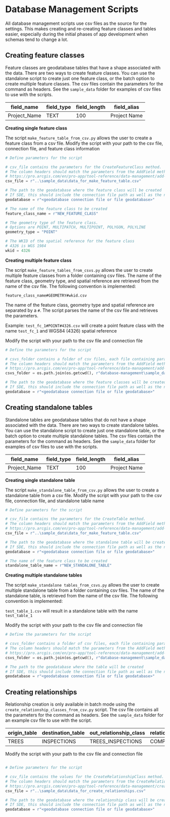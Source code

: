# Database Management Scripts 

All database management scripts use csv files as the source for the settings. This makes creating and re-creating feature classes and tables easier, especially during the initial phases of app development when schemas tend to change a lot. 

## Creating feature classes

Feature classes are geodatabase tables that have a shape associated with the data. There are two ways to create feature classes. You can use the standalone script to create just one feature class, or the batch option to create multiple feature classes. The csv files contain the parameters for the command as headers. See the `sample_data` folder for examples of csv files to use with the scripts. 

field_name | field_type	| field_length | field_alias
--- | --- | --- | ---
Project_Name  |  TEXT    | 100    | Project Name   |

**Creating single feature class**

The script `make_feature_table_from_csv.py` allows the user to create a feature class from a csv file. Modify the script with your path to the csv file, connection file, and feature class information

```python
# Define parameters for the script

# csv_file contains the parameters for the CreateFeatureClass method. 
# The column headers should match the parameters from the AddField method. 
# https://pro.arcgis.com/en/pro-app/tool-reference/data-management/add-field.htm
csv_file = r"..\sample_data\data_for_make_feature_table.csv"

# The path to the geodatabase where the feature class will be created
# If SDE, this should include the connection file path as well as the name of the database
geodatabase = r"<geodatabase connection file or file geodatabase>"

# The name of the feature class to be created 
feature_class_name = r"NEW_FEATURE_CLASS"

# The geometry type of the feature class. 
# Options are POINT, MULTIPATCH, MULTIPOINT, POLYGON, POLYLINE 
geometry_type = "POINT"

# The WKID of the spatial reference for the feature class
# 4326 is WGS 1984
wkid = 4326
```

**Creating multiple feature class**

The script `make_feature_tables_from_csvs.py` allows the user to create multiple feature classes from a folder containing csv files. The name of the feature class, geometry type, and spatial reference are retrieved from the name of the csv file. The following convention is implemented:

`feature_class_name#GEOMETRY#wkid.csv`

The name of the feature class, geometry type and spatial reference are separated by a `#`. The script parses the name of the csv file and retrieves the parameters. 

Example: `test_fc_1#POINT#4326.csv` will create a point feature class with the name `test_fc_1` and WGS84 (4326) spatial reference

Modify the script with your path to the csv file and connection file

```python
# Define the parameters for the script

# csvs_folder contains a folder of csv files, each file containing parameters for the CreateFeatureClass method
# The column headers should match the parameters from the AddField method. 
# https://pro.arcgis.com/en/pro-app/tool-reference/data-management/add-field.htm
csvs_folder = os.path.join(os.getcwd(), r"database-management\sample_data\batch\make_feature_tables")

# The path to the geodatabase where the feature classes will be created
# If SDE, this should include the connection file path as well as the name of the database
geodatabase = r"<geodatabase connection file or file geodatabase>"
```

## Creating standalone tables

Standalone tables are geodatabase tables that do not have a shape associated with the data. There are two ways to create standalone tables. You can use the standalone script to create just one standalone table, or the batch option to create multiple standalone tables. The csv files contain the parameters for the command as headers. See the `sample_data` folder for examples of csv files to use with the scripts. 

field_name | field_type	| field_length | field_alias
--- | --- | --- | ---
Project_Name  |  TEXT    | 100    | Project Name   |

**Creating single standalone table**

The script `make_standalone_table_from_csv.py` allows the user to create a standalone table from a csv file. Modify the script with your path to the csv file, connection file, and standalone table name

```python
# Define parameters for the script

# csv_file contains the parameters for the CreateTable method. 
# The column headers should match the parameters from the AddField method. 
# https://pro.arcgis.com/en/pro-app/tool-reference/data-management/add-field.htm
csv_file = r"..\sample_data\data_for_make_feature_table.csv"

# The path to the geodatabase where the standalone table will be created
# If SDE, this should include the connection file path as well as the name of the database
geodatabase = r"<geodatabase connection file or file geodatabase>"

# The name of the feature class to be created 
standalone_table_name = r"NEW_STANDALONE_TABLE"
```

**Creating multiple standalone tables**

The script `make_standalone tables_from_csvs.py` allows the user to create multiple standalone table from a folder containing csv files. The name of the standalone table, is retrieved from the name of the csv file. The following convention is implemented:

`test_table_1.csv` will result in a standalone table with the name `test_table_1`

Modify the script with your path to the csv file and connection file

```python
# Define the parameters for the script

# csvs_folder contains a folder of csv files, each file containing parameters for the CreateTable method
# The column headers should match the parameters from the AddField method. 
# https://pro.arcgis.com/en/pro-app/tool-reference/data-management/add-field.htm
csvs_folder = os.path.join(os.getcwd(), r"database-management\sample_data\batch\make_standalone_tables")

# The path to the geodatabase where the table will be created
# If SDE, this should include the connection file path as well as the name of the database
geodatabase = r"<geodatabase connection file or file geodatabase>"
```

## Creating relationships

Relationship creation is only available in batch mode using the `create_relationship_classes_from_csv.py` script. The csv file contains all the parameters for the command as headers. See the `sample_data` folder for an example csv file to use with the script. 

origin_table | destination_table | out_relationship_class | relationship_type | forward_label | backward_label | message_direction | cardinality | attributed | origin_primary_key | origin_foreign_key | destination_primary_key | destination_foreign_key
--- | --- | --- | --- | --- | --- | --- | --- | --- | --- | --- | --- | ---
TREES | INSPECTIONS | TREES_INSPECTIONS | COMPOSITE | INSPEACTIONS | TREES | NONE | ONE_TO_MANY | NONE | TREE_ID | TREE_ID |  |   



Modify the script with your path to the csv file and connection file

```python

# Define parameters for the script

# csv_file contains the values for the CreateRelationshipClass method. 
# The column headers should match the parameters from the CreateRelationshipClass method. 
# https://pro.arcgis.com/en/pro-app/tool-reference/data-management/create-relationship-class.htm
csv_file = r"..\sample_data\data_for_create_relationships.csv"

# The path to the geodatabase where the relationship class will be created
# If SDE, this should include the connection file path as well as the name of the database
geodatabase = r"<geodatabase connection file or file geodatabase>"
```